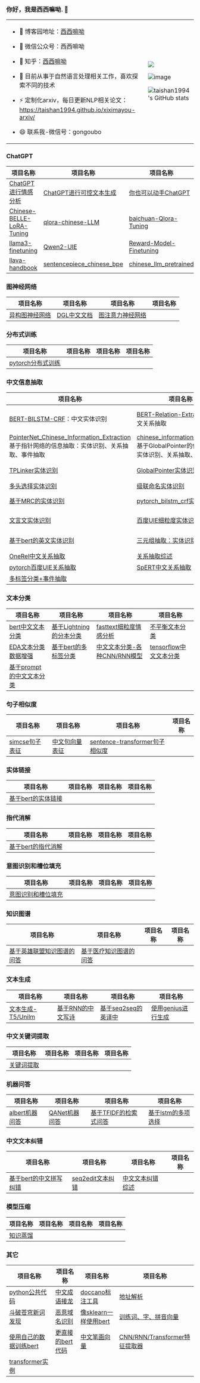 <!--
### Hi there 👋
**taishan1994/taishan1994** is a ✨ _special_ ✨ repository because its `README.md` (this file) appears on your GitHub profile.

Here are some ideas to get you started:

- 🔭 I’m currently working on ...
- 🌱 I’m currently learning ...
- 👯 I’m looking to collaborate on ...
- 🤔 I’m looking for help with ...
- 💬 Ask me about ...
- 📫 How to reach me: ...
- 😄 Pronouns: ...
- ⚡ Fun fact: ...
-->

### 你好，我是西西嘛呦. 👋
<table>
<tr>
<td>
  
- 🌱 博客园地址：<a href="https://www.cnblogs.com/xiximayou/">西西嘛呦</a><br>
  
- 👯 微信公众号：西西嘛呦<br>

- 🔭 知乎：<a href="https://www.zhihu.com/people/gong-ou-bo">西西嘛呦</a><br>

- 🤔 目前从事于自然语言处理相关工作，喜欢探索不同的技术<br>

- ⚡ 定制化arxiv，每日更新NLP相关论文：https://taishan1994.github.io/xiximayou-arxiv/<br>

- 😄 联系我-微信号：gongoubo<br>
  
</td>
<td>

  ![](https://komarev.com/ghpvc/?username=taishan1994&color=ff69b4&style=for-the-badge)

  ![image](https://user-images.githubusercontent.com/27845149/185775092-dff60fa2-ce4a-469b-96a7-fc2dd9f8cb33.png)
  
  ![taishan1994's GitHub stats](https://github-readme-stats.vercel.app/api?username=taishan1994&show_icons=true&theme=aura)
  
</td>
</tr>
</table>

<!--
<strong>Check out my work below!</strong>
<br><br>
<a href="https://github.com/taishan1994">
  <img src="https://badges.pufler.dev/visits/taishan1994/taishan1994?style=flat-square&color=black&logo=github">
</a>
<a href="https://github.com/taishan1994">
  <img src="https://badges.pufler.dev/years/taishan1994?style=flat-square&color=black&logo=github">
</a>
<a href="https://github.com/taishan1994?tab=repositories">
  <img src="https://badges.pufler.dev/repos/taishan1994?style=flat-square&color=black&logo=github">
</a>
<a href="https://github.com/taishan1994">

  <img src="https://badges.pufler.dev/commits/monthly/taishan1994?style=flat-square&color=black&logo=github">
</a>
<br><br>
-->

<!--
<img src="https://github-readme-stats.vercel.app/api?username=taishan1994&show_icons=true&hide_border=true">
-->
### ChatGPT

| 项目名称                                                     | 项目名称                                                     | 项目名称                                                     | 项目名称                                                     |
| ------------------------------------------------------------ | ------------------------------------------------------------ | ------------------------------------------------------------ | ------------------------------------------------------------ |
| [ChatGPT进行情感分析](https://github.com/taishan1994/ChatABSA) | [ChatGPT进行可控文本生成](https://github.com/taishan1994/ChatCTG) | [你也可以动手ChatGPT](https://github.com/taishan1994/PPO_Chinese_Generate) | [ChatGLM-LoRA-Tuning](https://github.com/taishan1994/ChatGLM-LoRA-Tuning) |
| [Chinese-BELLE-LoRA-Tuning](https://github.com/taishan1994/Chinese-BELLE-LoRA-Tuning) | [qlora-chinese-LLM](https://github.com/taishan1994/qlora-chinese-LLM) | [baichuan-Qlora-Tuning](https://github.com/taishan1994/baichuan-Qlora-Tuning) | [langchain-learning](https://github.com/taishan1994/langchain-learning) |
| [llama3-finetuning](https://github.com/taishan1994/Llama3-Finetuning) | [Qwen2-UIE](https://github.com/taishan1994/Qwen2-UIE)        | [Reward-Model-Finetuning](https://github.com/taishan1994/Reward-Model-Finetuning) | [DPO-Finetuning](https://github.com/taishan1994/DPO-Finetuning) |
| [llava-handbook](https://github.com/taishan1994/llava-handbook) | [sentencepiece_chinese_bpe](https://github.com/taishan1994/sentencepiece_chinese_bpe) | [chinese_llm_pretrained](https://github.com/taishan1994/chinese_llm_pretrained) | [chinese_llm_sft](https://github.com/taishan1994/chinese_llm_sft) |

### 图神经网络

| 项目名称                                                     | 项目名称                                                     | 项目名称                                                     | 项目名称 |
| ------------------------------------------------------------ | ------------------------------------------------------------ | ------------------------------------------------------------ | -------- |
| [异构图神经网络](https://github.com/taishan1994/pytorch_HAN) | [DGL中文文档](https://github.com/taishan1994/DGL_Chinese_Manual) | [图注意力神经网络](https://github.com/taishan1994/pytorch_gat) |          |

### 分布式训练

| 项目名称                                                     | 项目名称 | 项目名称 | 项目名称 |
| ------------------------------------------------------------ | -------- | -------- | -------- |
| [pytorch分布式训练](https://github.com/taishan1994/pytorch-distributed-NLP) |          |          |          |

### 中文信息抽取

| 项目名称                                                     | 项目名称                                                     | 项目名称                                                     | 项目名称                                                     |
| ------------------------------------------------------------ | ------------------------------------------------------------ | ------------------------------------------------------------ | ------------------------------------------------------------ |
| [BERT-BILSTM-CRF](https://github.com/taishan1994/BERT-BILSTM-CRF)：中文实体识别 | [BERT-Relation-Extraction](https://github.com/taishan1994/BERT-Relation-Extraction)：中文关系抽取 | [BERT-ABSA](https://github.com/taishan1994/BERT-ABSA)：中文方面级情感分析 | [BERT-Event-Extraction](https://github.com/taishan1994/BERT-Event-Extraction) 中文事件抽取 |
| [PointerNet_Chinese_Information_Extraction ](https://github.com/taishan1994/PointerNet_Chinese_Information_Extraction)基于指针网络的信息抽取：实体识别、关系抽取、事件抽取 | [chinese_information_extraction](https://github.com/taishan1994/chinese_information_extraction) 基于GlobalPointer的信息抽取：实体识别、关系抽取、事件抽取 | [pytorch_bert_bilstm_crf实体识别](https://github.com/taishan1994/pytorch_bert_bilstm_crf_ner) | [中文命名实体识别综述](https://github.com/taishan1994/awesome-chinese-ner) |
| [TPLinker实体识别](https://github.com/taishan1994/pytorch_TPLinker_Plus_Ner) | [GlobalPointer实体识别](https://github.com/taishan1994/pytorch_GlobalPointer_Ner) | [pytorch版本的百度UIE信息抽取](https://github.com/taishan1994/pytorch_uie_ner) | [OneVersusRest实体识别](https://github.com/taishan1994/pytorch_OneVersusRest_Ner) |
| [多头选择实体识别](https://github.com/taishan1994/pytorch_Multi_Head_Selection_Ner) | [级联命名实体识别](https://github.com/taishan1994/pytorch_Cascade_Bert_Ner) | [albert属性抽取](https://github.com/taishan1994/pytorch_chinese_albert_attribute_extraction) | [W2NER实体识别](https://github.com/taishan1994/W2NER_predict) |
| [基于MRC的实体识别](https://github.com/taishan1994/BERT_MRC_NER_chinese) | [pytorch_bilstm_crf实体识别](https://github.com/taishan1994/pytorch_bilstm_crf_chinese_ner) | [三种架构进行实体识别](https://github.com/taishan1994/pytorch_ner_v1) | [tensorflow_bilstm_crf实体识别](https://github.com/taishan1994/tensorflow-bilstm-crf) |
| [文言文实体识别](https://github.com/taishan1994/classical_chinese_extraction) | [百度UIE细粒度实体识别](https://github.com/taishan1994/UIE_CLUENER) | [基于biaffine进行实体识别](https://github.com/taishan1994/pytorch_chinese_biaffine_ner) | [融合字形+拼音信息的bert中文实体识别](https://github.com/taishan1994/pytorch_bert_chinese_ner) |
| [基于bert的英文实体识别](https://github.com/taishan1994/pytorch_bert_english_ner) | [三元组抽取：实体识别+关系抽取](https://github.com/taishan1994/pytorch_triple_extraction) | [GlobalPointer三元组抽取](https://github.com/taishan1994/pytorch_GlobalPointer_triple_extraction) | [CaseRel三元组抽取](https://github.com/taishan1994/pytorch_casrel_triple_extraction) |
| [OneRel中文关系抽取](https://github.com/taishan1994/OneRel_chinese) | [关系抽取综述](https://github.com/taishan1994/awesome-relation-extraction) | [基于bert的关系抽取](https://github.com/taishan1994/pytorch_bert_relation_extraction) | [基于LTP的三元组抽取](https://github.com/taishan1994/ltp_triple_extraction) |
| [pytorch百度UIE关系抽取](https://github.com/taishan1994/pytorch_uie_re) | [SpERT中文关系抽取](https://github.com/taishan1994/SpERT_chinese) | [文言文关系抽取](https://github.com/taishan1994/classical_chinese_extraction) |                                                              |
| [多标签分类+事件抽取](https://github.com/taishan1994/pytorch_bert_event_extraction) |                                                              |                                                              |                                                              |

### 文本分类

| 项目名称                                                     | 项目名称                                                     | 项目名称                                                     | 项目名称                                                     |
| ------------------------------------------------------------ | ------------------------------------------------------------ | ------------------------------------------------------------ | ------------------------------------------------------------ |
| [bert中文文本分类](https://github.com/taishan1994/pytorch_bert_chinese_classification) | [基于Lightning的分本分类](https://github.com/taishan1994/pytorch_lightning_text_classification) | [fasttext细粒度情感分析](https://github.com/taishan1994/fasttext_chinese_ABSA) | [不平衡文本分类](https://github.com/taishan1994/pytorch_unbalanced_text_classification) |
| [EDA文本分类数据增强](https://github.com/taishan1994/eda_for_chinese_text_classification) | [基于bert的多标签分类](https://github.com/taishan1994/pytorch_bert_multi_classification) | [中文文本分类-各种CNN/RNN模型](https://github.com/taishan1994/pytorch_chinese_text_classification) | [tensorflow中文文本分类](https://github.com/taishan1994/tensorflow-text-classification) |
| [基于prompt的中文文本分类](https://github.com/taishan1994/prompt_text_classification) |                                                              |                                                              |                                                              |

### 句子相似度

| 项目名称                                                     | 项目名称                                                     | 项目名称                                                     | 项目名称 |
| ------------------------------------------------------------ | ------------------------------------------------------------ | ------------------------------------------------------------ | -------- |
| [simcse句子表征](https://github.com/taishan1994/simcse_chinese_sentence_vector) | [中文句向量表征](https://github.com/taishan1994/chinese_sentence_embeddings) | [sentence-transformer句子相似度](https://github.com/taishan1994/sbert_text_similarity) |          |

### 实体链接

| 项目名称                                                     | 项目名称 | 项目名称 | 项目名称 |
| ------------------------------------------------------------ | -------- | -------- | -------- |
| [基于bert的实体链接](https://github.com/taishan1994/pytorch_bert_entity_linking) |          |          |          |

### 指代消解

| 项目名称                                                     | 项目名称 | 项目名称 | 项目名称 |
| ------------------------------------------------------------ | -------- | -------- | -------- |
| [基于bert的指代消解](https://github.com/taishan1994/pytorch_bert_coreference_resolution) |          |          |          |

### 意图识别和槽位填充

| 项目名称                                                     | 项目名称 | 项目名称 | 项目名称 |
| ------------------------------------------------------------ | -------- | -------- | -------- |
| [意图识别和槽位填充](https://github.com/taishan1994/pytorch_bert_intent_classification_and_slot_filling) |          |          |          |

### 知识图谱

| 项目名称                                                     | 项目名称                                                     | 项目名称 | 项目名称 |
| ------------------------------------------------------------ | ------------------------------------------------------------ | -------- | -------- |
| [基于英雄联盟知识图谱的问答](https://github.com/taishan1994/lol_knowledge_graph_qa) | [基于医疗知识图谱的问答](https://github.com/taishan1994/medical_question_and_answer_knowledge_graph) |          |          |

### 文本生成

| 项目名称                                                     | 项目名称                                                     | 项目名称                                                     | 项目名称                                                     |
| ------------------------------------------------------------ | ------------------------------------------------------------ | ------------------------------------------------------------ | ------------------------------------------------------------ |
| [文本生成-T5/Unilm](https://github.com/taishan1994/pytorch_Chinese_Generate) | [基于RNN的中文写诗](https://github.com/taishan1994/pytorch_peot_rnn) | [基于seq2seq的英译中](https://github.com/taishan1994/seq2seq_english_to_chinese) | [使用genius进行生成](https://github.com/taishan1994/genius_for_your_data) |

### 中文关键词提取

| 项目名称                                                     | 项目名称 | 项目名称 | 项目名称 |
| ------------------------------------------------------------ | -------- | -------- | -------- |
| [关键词提取](https://github.com/taishan1994/chinese_keyword_extraction) |          |          |          |

### 机器问答

| 项目名称                                                     | 项目名称                                                     | 项目名称                                                     | 项目名称                                                     |
| ------------------------------------------------------------ | ------------------------------------------------------------ | ------------------------------------------------------------ | ------------------------------------------------------------ |
| [albert机器问答](https://github.com/taishan1994/pytorch_albert_qa) | [QANet机器问答](https://github.com/taishan1994/pytorch_chinese_QANet_cmrc2018) | [基于TFIDF的检索式问答](https://github.com/taishan1994/WebQA_tfidf) | [基于lstm的多项选择](https://github.com/taishan1994/pytorch_chinese_multiple_choice) |

### 中文文本纠错

| 项目名称                                                     | 项目名称                                                     | 项目名称                                                     | 项目名称 |
| ------------------------------------------------------------ | ------------------------------------------------------------ | ------------------------------------------------------------ | -------- |
| [基于bert的中文拼写纠错](https://github.com/taishan1994/pytorch_bert_chinese_spell_correction) | [seq2edit文本纠错](https://github.com/taishan1994/Gector_chinese) | [中文文本纠错综述](https://github.com/taishan1994/awesome-chinese-text-correction) |          |

### 模型压缩

| 项目名称                                                     | 项目名称 | 项目名称 | 项目名称 |
| ------------------------------------------------------------ | -------- | -------- | -------- |
| [知识蒸馏](https://github.com/taishan1994/pytorch_knowledge_distillation) |          |          |          |

### 其它

| 项目名称                                                     | 项目名称                                                     | 项目名称                                                     | 项目名称                                                     |
| ------------------------------------------------------------ | ------------------------------------------------------------ | ------------------------------------------------------------ | ------------------------------------------------------------ |
| [python公共代码](https://github.com/taishan1994/python_common_code_collection) | [中文成语接龙](https://github.com/taishan1994/chinese_chengyujielong) | [doccano标注工具](https://github.com/taishan1994/doccano_export) | [地址解析](https://github.com/taishan1994/address_normalize) |
| [斗破苍穹新词发现](https://github.com/taishan1994/dpcq_new_word_find) | [恶意域名识别](https://github.com/taishan1994/fasttext_chinese_ABSA) | [像sklearn一样使用bert](https://github.com/taishan1994/bert-sklearn-chinese) | [训练词、字、拼音向量](https://github.com/taishan1994/python3_wiki_word2vec) |
| [使用自己的数据训练bert](https://github.com/taishan1994/train_bert_use_your_data) | [更直接的bert代码](https://github.com/taishan1994/pytorch_simple_bert) | [中文笔画向量](https://github.com/taishan1994/stroke2vec)    | [CNN/RNN/Transformer特征提取器](https://github.com/taishan1994/pytorch_cnn_rnn_transformer) |
| [transformer实例](https://github.com/taishan1994/transformer-examples) |                                                              |                                                              |                                                              |



